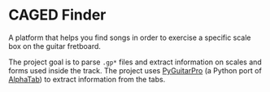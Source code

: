 # CAGED Finder

A platform that helps you find songs in order to exercise a specific scale box on the guitar fretboard.

The project goal is to parse `.gp*` files and extract information on scales and forms used inside the track.
The project uses [PyGuitarPro](https://github.com/Perlence/PyGuitarPro) (a Python port of 
[AlphaTab](https://www.alphatab.net/documentation/)) to extract information from the tabs.